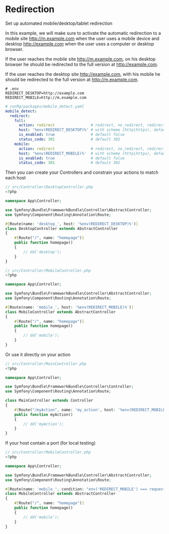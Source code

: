 Redirection
===========

Set up automated mobile/desktop/tablet redirection

In this example, we will make sure to activate the automatic redirection to a mobile site http://m.example.com when the user uses a mobile device and desktop http://example.com when the user uses a computer or desktop browser.

If the user reaches the mobile site http://m.example.com, on his desktop browser he should be redirected to the full version at http://example.com.

If the user reaches the desktop site http://example.com, with his mobile he should be redirected to the full version at http://m.example.com.

```env
# .env
REDIRECT_DESKTOP=http://example.com
REDIRECT_MOBILE=http://m.example.com
```
```yaml
# conﬁg/packages/mobile_detect.yaml
mobile_detect:
  redirect:
    full:
      action: redirect                # redirect, no_redirect, redirect_without_path
      host: '%env(REDIRECT_DESKTOP)%' # with scheme (http|https), default null, url validate
      is_enabled: true                # default false
      status_code: 301                # default 302
    mobile:
      action: redirect                # redirect, no_redirect, redirect_without_path
      host: '%env(REDIRECT_MOBILE)%'  # with scheme (http|https), default null, url validate
      is_enabled: true                # default false
      status_code: 301                # default 302
```

Then you can create your Controllers and constrain your actions to match each host

```php
// src/Controller/DesktopController.php
<?php

namespace App\Controller;

use Symfony\Bundle\FrameworkBundle\Controller\AbstractController;
use Symfony\Component\Routing\Annotation\Route;

#[Route(name: 'desktop_', host: '%env(REDIRECT_DESKTOP)%')]
class DesktopController extends AbstractController
{
    #[Route("/", name: "homepage")]
    public function homepage()
    {
        // dd('desktop');
    }
}
```

```php
// src/Controller/MobileController.php
<?php

namespace App\Controller;

use Symfony\Bundle\FrameworkBundle\Controller\AbstractController;
use Symfony\Component\Routing\Annotation\Route;

#[Route(name: 'mobile_', host: '%env(REDIRECT_MOBILE)%')]
class MobileController extends AbstractController
{
    #[Route("/", name: "homepage")]
    public function homepage()
    {
        // dd('mobile');
    }
}
```

Or use it directly on your action
```php
// src/Controller/MainController.php
<?php

namespace App\Controller;

use Symfony\Bundle\FrameworkBundle\Controller\Controller;
use Symfony\Component\Routing\Annotation\Route;

class MainController extends Controller
{
    #[Route("/myAction", name: 'my_action', host: '%env(REDIRECT_MOBILE)%')]
    public function myAction()
    {
        // dd('myAction');
    }
}
```

If your host contain a port (for local testing)
```php
// src/Controller/MobileController.php
<?php

namespace App\Controller;

use Symfony\Bundle\FrameworkBundle\Controller\AbstractController;
use Symfony\Component\Routing\Annotation\Route;

#[Route(name: 'mobile_', condition: "env('REDIRECT_MOBILE') === request.getSchemeAndHttpHost()")]
class MobileController extends AbstractController
{
    #[Route("/", name: "homepage")]
    public function homepage()
    {
        // dd('mobile');
    }
}
